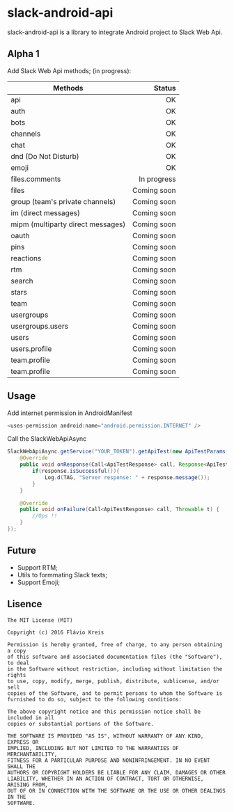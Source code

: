# slack-android-api

slack-android-api is a library to integrate Android project to Slack Web Api.

## Alpha 1
Add Slack Web Api methods; (in progress):

|Methods                            |Status      |
|-----------------------------------|-----------:|
|api                                |OK          |
|auth                               |OK          |
|bots                               |OK          |
|channels                           |OK          |
|chat                               |OK          |
|dnd (Do Not Disturb)               |OK          |
|emoji                              |OK          |
|files.comments                     |In progress |
|files                              |Coming soon |
|group (team's private channels)    |Coming soon |
|im (direct messages)               |Coming soon |
|mipm (multiparty direct messages)  |Coming soon |
|oauth                              |Coming soon |
|pins                               |Coming soon |
|reactions                          |Coming soon |
|rtm                                |Coming soon |
|search                             |Coming soon |
|stars                              |Coming soon |
|team                               |Coming soon |
|usergroups                         |Coming soon |
|usergroups.users                   |Coming soon |
|users                              |Coming soon |
|users.profile                      |Coming soon |
|team.profile                       |Coming soon |
|team.profile                       |Coming soon |


## Usage

Add internet permission in AndroidManifest
```java
<uses-permission android:name="android.permission.INTERNET" />
```

Call the SlackWebApiAsync
```java
SlackWebApiAsync.getService("YOUR_TOKEN").getApiTest(new ApiTestParams(), new Callback<ApiTestResponse>() {
    @Override
    public void onResponse(Call<ApiTestResponse> call, Response<ApiTestResponse> response) {
        if(response.isSuccessful()){
            Log.d(TAG, "Server response: " + response.message());
        }
    }

    @Override
    public void onFailure(Call<ApiTestResponse> call, Throwable t) {
        //Ops !!
    }
});
```


## Future

- Support RTM; 
- Utils to formmating Slack texts;
- Support Emoji;


## Lisence

```
The MIT License (MIT)

Copyright (c) 2016 Flávio Kreis

Permission is hereby granted, free of charge, to any person obtaining a copy
of this software and associated documentation files (the "Software"), to deal
in the Software without restriction, including without limitation the rights
to use, copy, modify, merge, publish, distribute, sublicense, and/or sell
copies of the Software, and to permit persons to whom the Software is
furnished to do so, subject to the following conditions:

The above copyright notice and this permission notice shall be included in all
copies or substantial portions of the Software.

THE SOFTWARE IS PROVIDED "AS IS", WITHOUT WARRANTY OF ANY KIND, EXPRESS OR
IMPLIED, INCLUDING BUT NOT LIMITED TO THE WARRANTIES OF MERCHANTABILITY,
FITNESS FOR A PARTICULAR PURPOSE AND NONINFRINGEMENT. IN NO EVENT SHALL THE
AUTHORS OR COPYRIGHT HOLDERS BE LIABLE FOR ANY CLAIM, DAMAGES OR OTHER
LIABILITY, WHETHER IN AN ACTION OF CONTRACT, TORT OR OTHERWISE, ARISING FROM,
OUT OF OR IN CONNECTION WITH THE SOFTWARE OR THE USE OR OTHER DEALINGS IN THE
SOFTWARE.
```

